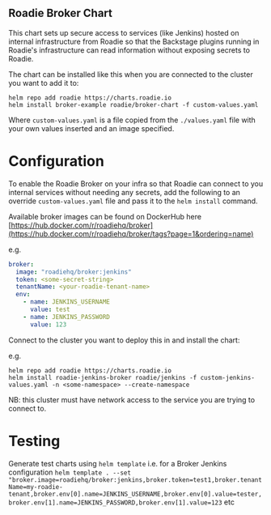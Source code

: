 
## Roadie Broker Chart

This chart sets up secure access to services (like Jenkins) hosted on internal infrastructure from Roadie so that the Backstage plugins running in Roadie's infrastructure can read information without exposing secrets to Roadie.

The chart can be installed like this when you are connected to the cluster you want to add it to:
```shell
helm repo add roadie https://charts.roadie.io
helm install broker-example roadie/broker-chart -f custom-values.yaml
```

Where `custom-values.yaml` is a file copied from the `./values.yaml` file with your own values inserted and an image specified. 

# Configuration

To enable the Roadie Broker on your infra so that Roadie can connect to you internal services without needing any secrets, add the following to an override `custom-values.yaml` file and pass it to the `helm install` command. 

Available broker images can be found on DockerHub here [https://hub.docker.com/r/roadiehq/broker](https://hub.docker.com/r/roadiehq/broker/tags?page=1&ordering=name)

e.g.
```yaml
broker:
  image: "roadiehq/broker:jenkins"
  token: <some-secret-string>
  tenantName: <your-roadie-tenant-name>
  env:
    - name: JENKINS_USERNAME
      value: test
    - name: JENKINS_PASSWORD
      value: 123
```

Connect to the cluster you want to deploy this in and install the chart:

e.g.
```shell
helm repo add roadie https://charts.roadie.io
helm install roadie-jenkins-broker roadie/jenkins -f custom-jenkins-values.yaml -n <some-namespace> --create-namespace
```

NB: this cluster must have network access to the service you are trying to connect to. 

# Testing

Generate test charts using `helm template` i.e. for a Broker Jenkins configuration `helm template . --set "broker.image=roadiehq/broker:jenkins,broker.token=test1,broker.tenantName=my-roadie-tenant,broker.env[0].name=JENKINS_USERNAME,broker.env[0].value=tester,broker.env[1].name=JENKINS_PASSWORD,broker.env[1].value=123` etc

